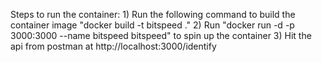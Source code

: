 Steps to run the container:
    1) Run the following command to build the container image "docker build -t bitspeed ."
    2) Run "docker run -d -p 3000:3000 --name bitspeed bitspeed" to spin up the container
    3) Hit the api from postman at http://localhost:3000/identify